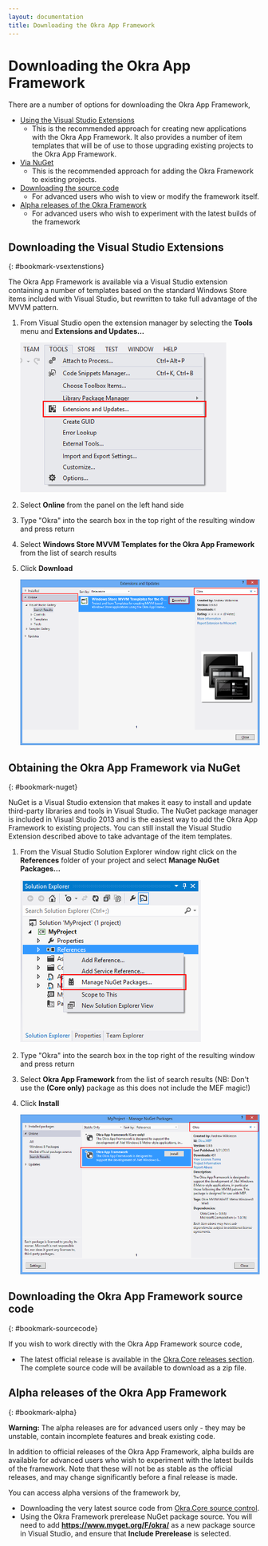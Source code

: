 ```yaml
---
layout: documentation
title: Downloading the Okra App Framework
---
```


Downloading the Okra App Framework
==================================

There are a number of options for downloading the Okra App Framework,

* [Using the Visual Studio Extensions](#bookmark-vsextenstions)
  - This is the recommended approach for creating new applications with the Okra App Framework. It also provides a number of
    item templates that will be of use to those upgrading existing projects to the Okra App Framework.
* [Via NuGet](#bookmark-nuget)
  - This is the recommended approach for adding the Okra Framework to existing projects.
* [Downloading the source code](#bookmark-sourcecode)
  - For advanced users who wish to view or modify the framework itself.
* [Alpha releases of the Okra Framework](#bookmark-alpha)
  - For advanced users who wish to experiment with the latest builds of the framework

Downloading the Visual Studio Extensions
----------------------------------------
{: #bookmark-vsextenstions}

The Okra App Framework is available via a Visual Studio extension containing a number of templates based on the standard Windows Store items included with Visual Studio,
but rewritten to take full advantage of the MVVM pattern.

1. From Visual Studio open the extension manager by selecting the **Tools** menu and **Extensions and Updates...**

	![Extensions and Updates](images/ExtensionManagerMenu.png)

2. Select **Online** from the panel on the left hand side
3. Type "Okra" into the search box in the top right of the resulting window and press return
4. Select **Windows Store MVVM Templates for the Okra App Framework** from the list of search results
5. Click **Download**

	![Extension Manager](images/ExtensionManager.png)

Obtaining the Okra App Framework via NuGet
------------------------------------------
{: #bookmark-nuget}

NuGet is a Visual Studio extension that makes it easy to install and update third-party libraries and tools in Visual Studio. The NuGet package manager is included in Visual
Studio 2013 and is the easiest way to add the Okra App Framework to existing projects. You can still install the Visual Studio Extension described above to take advantage of
the item templates.

1. From the Visual Studio Solution Explorer window right click on the **References** folder of your project and select **Manage NuGet Packages...**

    ![Manage NuGet Packages...](images/NuGetPackages.png)

2. Type "Okra" into the search box in the top right of the resulting window and press return
3. Select **Okra App Framework** from the list of search results (NB: Don't use the **(Core only)** package as this does not include the MEF magic!)
4. Click **Install**

    ![NuGet Package Manager](images/PackageManager.png)

Downloading the Okra App Framework source code
----------------------------------------------
{: #bookmark-sourcecode}

If you wish to work directly with the Okra App Framework source code,

* The latest official release is available in the [Okra.Core releases section](https://github.com/OkraFramework/Okra.Core/releases). The complete source code will be available
  to download as a zip file.

Alpha releases of the Okra App Framework
----------------------------------------
{: #bookmark-alpha}

<div class="alert alert-danger" role="alert">
	<b>Warning:</b> The alpha releases are for advanced users only - they may be unstable, contain incomplete features and break existing code.
</div>

In addition to official releases of the Okra App Framework, alpha builds are available for advanced users who wish to experiment with the latest
builds of the framework. Note that these will not be as stable as the official releases, and may change significantly before a final release is made.

You can access alpha versions of the framework by,

* Downloading the very latest source code from [Okra.Core source control](https://github.com/OkraFramework/Okra.Core).
* Using the Okra Framework prerelease NuGet package source. You will need to add **https://www.myget.org/F/okra/** as a new
  package source in Visual Studio, and ensure that **Include Prerelease** is selected.